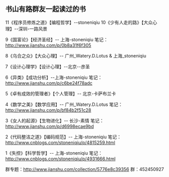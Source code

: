  
书山有路群友一起读过的书
-----------------------------------------------------------------------------------------------------------
11《程序员修炼之道》【编程哲学】--stoneniqiu
10《少有人走的路》【大众心理】--深圳-一路风景

9《国富论》【经济圣经】-- 上海-stoneniqiu
  笔记：http://www.jianshu.com/p/0b8a31f6f305
  
8《乌合之众》【大众心理】-- 广州_Watery.D.Lotus & 上海_stoneniqiu

7《设计心理学》【设计心理】--北京--彦圣

6《异类》【成功分析】--上海-stoneniqiu
  笔记：http://www.jianshu.com/p/c6be24f78adc
  
5《卓有成效的管理者》【个人管理】-- 北京-卡萨布兰卡

4《数学之美》【数学应用】--  广州_Watery.D.Lotus
  笔记：http://www.jianshu.com/p/bf84b2f51c28
  
3《女人的起源》【生物进化】-- 长沙-素情
  笔记：http://www.jianshu.com/p/d6998ecae9bd
  
2《代码整洁之道》【编码规范】-- 上海-stoneniqiu
  笔记：http://www.cnblogs.com/stoneniqiu/p/4815259.html
  
1《失控》【科学哲学】-- 上海-stoneniqiu
  笔记：http://www.cnblogs.com/stoneniqiu/p/4931666.html 
  
群专题：http://www.jianshu.com/collection/5776e8c39356
群：452450927
